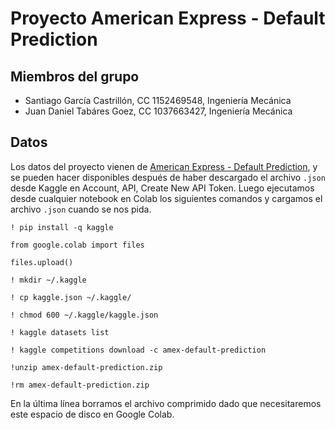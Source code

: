 # Proyecto American Express - Default Prediction

## Miembros del grupo

- Santiago García Castrillón, CC 1152469548, Ingeniería Mecánica
- Juan Daniel Tabáres Goez, CC 1037663427, Ingeniería Mecánica

## Datos

Los datos del proyecto vienen de [American Express - Default Prediction](https://www.kaggle.com/competitions/amex-default-prediction/), y se pueden hacer disponibles después de haber descargado el archivo `.json` desde Kaggle en Account, API, Create New API Token. Luego ejecutamos desde cualquier notebook en Colab los siguientes comandos y cargamos el archivo `.json` cuando se nos pida. 

    ! pip install -q kaggle

    from google.colab import files

    files.upload()

    ! mkdir ~/.kaggle

    ! cp kaggle.json ~/.kaggle/

    ! chmod 600 ~/.kaggle/kaggle.json

    ! kaggle datasets list

    ! kaggle competitions download -c amex-default-prediction

    !unzip amex-default-prediction.zip

    !rm amex-default-prediction.zip

En la  última línea borramos el archivo comprimido dado que necesitaremos este espacio de disco en Google Colab.
    

